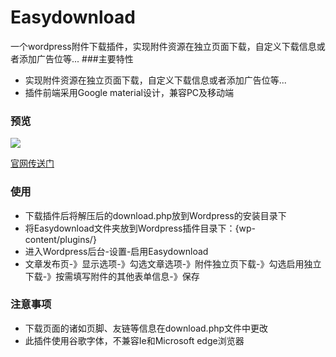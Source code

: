 # Easydownload
一个wordpress附件下载插件，实现附件资源在独立页面下载，自定义下载信息或者添加广告位等...
###主要特性
- 实现附件资源在独立页面下载，自定义下载信息或者添加广告位等...
- 插件前端采用Google material设计，兼容PC及移动端

### 预览
[![](https://wx2.sinaimg.cn/large/bfe05ea9gy1fro260ao56j21du0zfhai.jpg)](https://www.lylares.com/wordpress-plugins-easydownload.html "WordPress附件下载插件Easydownload")

[官网传送门](https://www.lylares.com/wordpress-plugins-easydownload.html "WordPress附件下载插件Easydownload")


### 使用
- 下载插件后将解压后的download.php放到Wordpress的安装目录下
- 将Easydownload文件夹放到Wordpress插件目录下：{wp-content/plugins/}
- 进入Wordpress后台-设置-启用Easydownload
- 文章发布页-》显示选项-》勾选文章选项-》附件独立页下载-》勾选启用独立下载-》按需填写附件的其他表单信息-》保存

### 注意事项
- 下载页面的诸如页脚、友链等信息在download.php文件中更改
- 此插件使用谷歌字体，不兼容Ie和Microsoft edge浏览器

